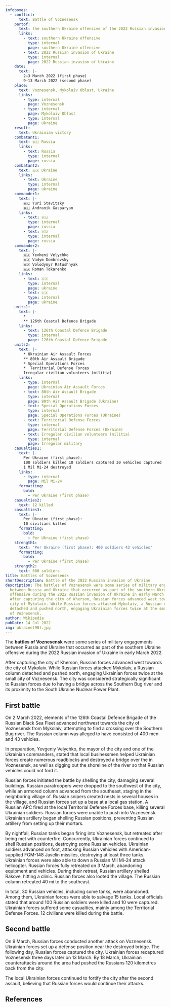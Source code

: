 ```yaml
---
infoboxes:
  - conflict:
      text: Battle of Voznesensk
    partof:
      text: the southern Ukraine offensive of the 2022 Russian invasion of Ukraine
      links:
        - text: southern Ukraine offensive
          type: internal
          page: southern Ukraine offensive
        - text: 2022 Russian invasion of Ukraine
          type: internal
          page: 2022 Russian invasion of Ukraine
    date:
      text: |-
        2–3 March 2022 (first phase)
        9–13 March 2022 (second phase)
    place:
      text: Voznesensk, Mykolaiv Oblast, Ukraine
      links:
        - type: internal
          page: Voznesensk
        - type: internal
          page: Mykolaiv Oblast
        - type: internal
          page: Ukraine
    result:
      text: Ukrainian victory
    combatant1:
      text: 🇷🇺 Russia
      links:
        - text: Russia
          type: internal
          page: russia
    combatant2:
      text: 🇺🇦 Ukraine
      links:
        - text: Ukraine
          type: internal
          page: ukraine
    commander1:
      text: |-
        🇷🇺 Yuri Stavitsky
        🇷🇺 Andranik Gasparyan
      links:
        - text: 🇷🇺
          type: internal
          page: russia
        - text: 🇷🇺
          type: internal
          page: russia
    commander2:
      text: |-
        🇺🇦 Yevheni Velychko
        🇺🇦 Vadym Dombrovsky
        🇺🇦 Volodymyr Ratushnyak 
        🇺🇦 Roman Tokarenko
      links:
        - text: 🇺🇦
          type: internal
          page: ukraine
        - text: 🇺🇦
          type: internal
          page: ukraine
    units1:
      text: |-
        * 
        ** 126th Coastal Defence Brigade
      links:
        - text: 126th Coastal Defence Brigade
          type: internal
          page: 126th Coastal Defence Brigade
    units2:
      text: |-
        * Ukrainian Air Assault Forces
        ** 80th Air Assault Brigade 
        * Special Operations Forces 
        *  Territorial Defense Forces
        Irregular civilian volunteers (militia)
      links:
        - type: internal
          page: Ukrainian Air Assault Forces
        - text: 80th Air Assault Brigade
          type: internal
          page: 80th Air Assault Brigade (Ukraine)
        - text: Special Operations Forces
          type: internal
          page: Special Operations Forces (Ukraine)
        - text: Territorial Defense Forces
          type: internal
          page: Territorial Defense Forces (Ukraine)
        - text: Irregular civilian volunteers (militia)
          type: internal
          page: Irregular military
    casualties1:
      text: |-
        Per Ukraine (first phase):
        100 soldiers killed 10 soldiers captured 30 vehicles captured
        1 Mil Mi-24 destroyed
      links:
        - type: internal
          page: Mil Mi-24
      formatting:
        bold:
          - Per Ukraine (first phase)
    casualties2:
      text: 12 killed
    casualties3:
      text: |-
        Per Ukraine (first phase):
        10 civilians killed
      formatting:
        bold:
          - Per Ukraine (first phase)
    strength1:
      text: "Per Ukraine (first phase): 400 soldiers 43 vehicles"
      formatting:
        bold:
          - Per Ukraine (first phase)
    strength2:
      text: 600 soldiers
title: Battles of Voznesensk
shortDescription: Battle of the 2022 Russian invasion of Ukraine
description: The battles of Voznesensk were some series of military engagements
  between Russia and Ukraine that occurred as part of the southern Ukraine
  offensive during the 2022 Russian invasion of Ukraine in early March 2022.
  After capturing the city of Kherson, Russian forces advanced west towards the
  city of Mykolaiv. While Russian forces attacked Mykolaiv, a Russian column
  detached and pushed north, engaging Ukrainian forces twice at the small city
  of Voznesensk.
author: Wikipedia
pubDate: 14 Jul 2022
img: ukraine(98).jpg
---
```


The **battles of Voznesensk** were some series of military engagements between Russia and Ukraine that occurred as part of the southern Ukraine offensive during the 2022 Russian invasion of Ukraine in early March 2022.

After capturing the city of Kherson, Russian forces advanced west towards the city of Mykolaiv. While Russian forces attacked Mykolaiv, a Russian column detached and pushed north, engaging Ukrainian forces twice at the small city of Voznesensk. The city was considered strategically significant to Russian forces due to having a bridge across the Southern Bug river and its proximity to the South Ukraine Nuclear Power Plant.

## First battle

On 2 March 2022, elements of the 126th Coastal Defence Brigade of the Russian Black Sea Fleet advanced northwest towards the city of Voznesensk from Mykolaiv, attempting to find a crossing over the Southern Bug river. The Russian column was alleged to have consisted of 400 men and 43 vehicles.

In preparation, Yevgeniy Velychko, the mayor of the city and one of the Ukrainian commanders, stated that local businessmen helped Ukrainian forces create numerous roadblocks and destroyed a bridge over the in Voznesensk, as well as digging out the shoreline of the river so that Russian vehicles could not ford it.

Russian forces initiated the battle by shelling the city, damaging several buildings. Russian paratroopers were dropped to the southwest of the city, while an armored column advanced from the southeast, staging in the neighboring village of. Russian snipers created nests in several houses in the village, and Russian forces set up a base at a local gas station. A Russian APC fired at the local Territorial Defense Forces base, killing several Ukrainian soldiers. Russian forces were unable to push into Voznesensk. Ukrainian artillery began shelling Russian positions, preventing Russian artillery from setting up their mortars.

By nightfall, Russian tanks began firing into Voznesensk, but retreated after being met with counterfire. Concurrently, Ukrainian forces continued to shell Russian positions, destroying some Russian vehicles. Ukrainian soldiers advanced on foot, attacking Russian vehicles with American-supplied FGM-148 Javelin missiles, destroying at least three tanks. Ukrainian forces were also able to down a Russian Mil Mi-24 attack helicopter. Russian forces fully retreated on 3 March, abandoning equipment and vehicles. During their retreat, Russian artillery shelled Rakove, hitting a clinic. Russian forces also looted the village. The Russian column retreated 40 mi to the southeast.

In total, 30 Russian vehicles, including some tanks, were abandoned. Among them, Ukrainian forces were able to salvage 15 tanks. Local officials stated that around 100 Russian soldiers were killed and 10 were captured. Ukrainian forces suffered some casualties, mainly among the Territorial Defense Forces. 12 civilians were killed during the battle.

## Second battle

On 9 March, Russian forces conducted another attack on Voznesensk. Ukrainian forces set up a defense position near the destroyed bridge. The following day, Russian forces captured the city. Ukrainian forces recaptured Voznesensk three days later on 13 March. By 18 March, Ukrainian counterattacks around the area had pushed the Russians 120 kilometres back from the city.

The local Ukrainian forces continued to fortify the city after the second assault, believing that Russian forces would continue their attacks.

## References
